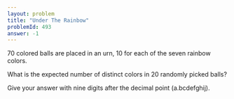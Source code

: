 ```yaml
---
layout: problem
title: "Under The Rainbow"
problemId: 493
answer: -1
---
```

70 colored balls are placed in an urn, 10 for each of the seven rainbow colors.

What is the expected number of distinct colors in 20 randomly picked balls?

Give your answer with nine digits after the decimal point (a.bcdefghij).